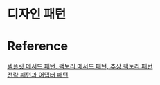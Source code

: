 디자인 패턴
===
# Reference
[템플릿 메서드 패턴, 팩토리 메서드 패턴, 추상 팩토리 패턴](https://bepoz-study-diary.tistory.com/361?category=833599)  
[전략 패턴과 어댑터 패턴](https://siyoon210.tistory.com/166)  
